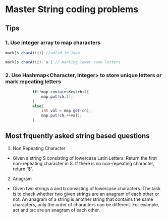 # Master String coding problems

## Tips

### 1. Use integer array to map characters

```java
mark[s.charAt(i)] //valid in java

mark[s.charAt(i)-'a'] // marking lower case letters
```

### 2. Use Hashmap<Character, Integer> to store unique letters or mark repeating letters

```java
            if(!map.containsKey(ch)){
                map.put(ch,1);
            }
            else{
                int val = map.get(ch);
                map.put(ch,++val);
            }
```

## Most frquently asked string based questions

1. Non Repeating Character

- Given a string S consisting of lowercase Latin Letters. Return the first non-repeating character in S. If there is no non-repeating character, return '$'.

2. Anagram

- Given two strings a and b consisting of lowercase characters. The task is to check whether two given strings are an anagram of each other or not. An anagram of a string is another string that contains the same characters, only the order of characters can be different. For example, act and tac are an anagram of each other.
